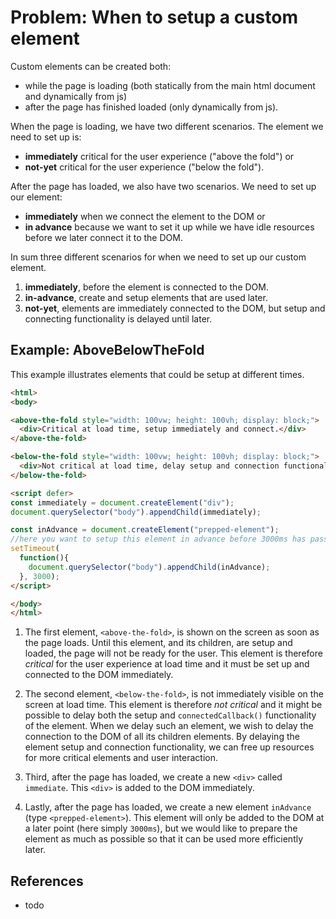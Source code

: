 # Problem: When to setup a custom element

Custom elements can be created both:
* while the page is loading (both statically from the main html document and dynamically from js)
* after the page has finished loaded (only dynamically from js).

When the page is loading, we have two different scenarios. The element we need to set up is:
* **immediately** critical for the user experience ("above the fold") or 
* **not-yet** critical for the user experience ("below the fold").

After the page has loaded, we also have two scenarios. We need to set up our element:
 * **immediately** when we connect the element to the DOM or
 * **in advance** because we want to set it up while we have idle resources 
   before we later connect it to the DOM.

In sum three different scenarios for when we need to set up our custom element.

1. **immediately**, before the element is connected to the DOM.
2. **in-advance**, create and setup elements that are used later.
3. **not-yet**, elements are immediately connected to the DOM, 
   but setup and connecting functionality is delayed until later.

## Example: AboveBelowTheFold

This example illustrates elements that could be setup at different times.

```html
<html>
<body>

<above-the-fold style="width: 100vw; height: 100vh; display: block;">  <!-- [1] -->
  <div>Critical at load time, setup immediately and connect.</div>
</above-the-fold>

<below-the-fold style="width: 100vw; height: 100vh; display: block;">  <!-- [2] -->
  <div>Not critical at load time, delay setup and connection functionality.</div>
</below-the-fold>

<script defer>
const immediately = document.createElement("div");
document.querySelector("body").appendChild(immediately);               // [3]

const inAdvance = document.createElement("prepped-element");           // [4]
//here you want to setup this element in advance before 3000ms has passed.
setTimeout(
  function(){
    document.querySelector("body").appendChild(inAdvance);
  }, 3000);
</script>

</body>
</html>
```
1. The first element, `<above-the-fold>`, is shown on the screen as soon as the page loads.
Until this element, and its children, are setup and loaded, the page will not be ready for the user.
This element is therefore *critical* for the user experience at load time and 
it must be set up and connected to the DOM immediately.

2. The second element, `<below-the-fold>`, is not immediately visible on the screen at load time.
This element is therefore *not critical* and it might be possible to delay both the setup and 
`connectedCallback()` functionality of the element.
When we delay such an element, we wish to delay the connection to the DOM of all its children elements.
By delaying the element setup and connection functionality, 
we can free up resources for more critical elements and user interaction.

3. Third, after the page has loaded, we create a new `<div>` called `immediate`.
This `<div>` is added to the DOM immediately.

4. Lastly, after the page has loaded, we create a new element `inAdvance` (type `<prepped-element>`).
This element will only be added to the DOM at a later point (here simply `3000ms`), 
but we would like to prepare the element as much as possible so that it can be used more efficiently later.

## References

 * todo